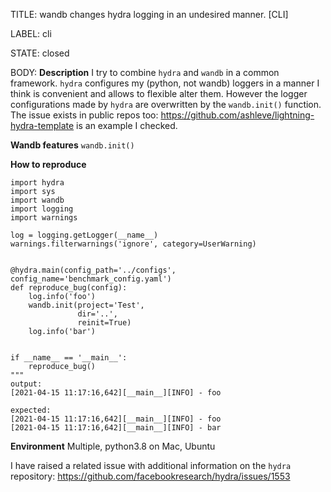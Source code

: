 TITLE:
wandb changes hydra logging in an undesired manner. [CLI] 

LABEL:
cli

STATE:
closed

BODY:
**Description**
I try to combine `hydra` and `wandb` in a common framework.
`hydra` configures my (python, not wandb) loggers in a manner I think is convenient and allows to flexible alter them.
However the logger configurations made by `hydra` are overwritten by the `wandb.init()` function.
The issue exists in public repos too:
https://github.com/ashleve/lightning-hydra-template 
is an example I checked.

**Wandb features**
`wandb.init()`

**How to reproduce**
```
import hydra
import sys
import wandb
import logging
import warnings

log = logging.getLogger(__name__)
warnings.filterwarnings('ignore', category=UserWarning)


@hydra.main(config_path='../configs', config_name='benchmark_config.yaml')
def reproduce_bug(config):
    log.info('foo')
    wandb.init(project='Test',
               dir='..',
               reinit=True)
    log.info('bar')


if __name__ == '__main__':
    reproduce_bug()
"""
output: 
[2021-04-15 11:17:16,642][__main__][INFO] - foo

expected: 
[2021-04-15 11:17:16,642][__main__][INFO] - foo
[2021-04-15 11:17:16,642][__main__][INFO] - bar
```

**Environment**
Multiple, python3.8 on Mac, Ubuntu

I have raised a related issue with additional information on the `hydra` repository:
https://github.com/facebookresearch/hydra/issues/1553


